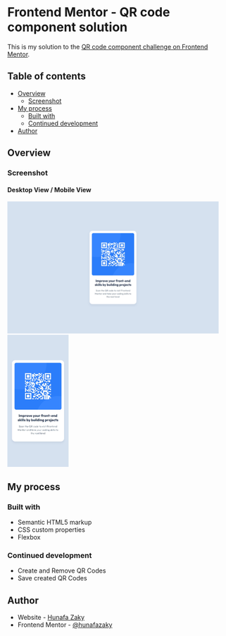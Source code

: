 # Frontend Mentor - QR code component solution

This is my solution to the [QR code component challenge on Frontend Mentor](https://www.frontendmentor.io/challenges/qr-code-component-iux_sIO_H).

## Table of contents

- [Overview](#overview)
  - [Screenshot](#screenshot)
- [My process](#my-process)
  - [Built with](#built-with)
  - [Continued development](#continued-development)
- [Author](#author)

## Overview

### Screenshot

#### Desktop View / Mobile View

<img src="./assets/images/overview-desktop.jpeg" height="300" style="margin-right:10px;"> <img src="./assets/images/overview-mobile.jpeg" height="300">

## My process

### Built with

- Semantic HTML5 markup
- CSS custom properties
- Flexbox

### Continued development

- Create and Remove QR Codes
- Save created QR Codes

## Author

- Website - [Hunafa Zaky](https://hunafazaky.github.io/)
- Frontend Mentor - [@hunafazaky](https://www.frontendmentor.io/profile/hunafazaky)
